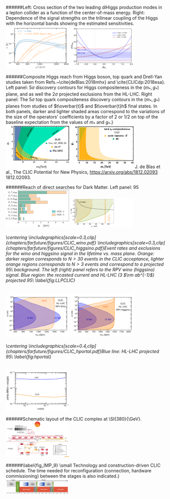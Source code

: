 
 
 ######Left: Cross section of the two leading diHiggs production modes in a lepton collider as a function of the center-of-mass energy. Right: Dependence of the signal strengths on the trilinear coupling of the Higgs with the horizontal bands showing the estimated sensitivities.
[<img src="figures/hh_xsec.png" width="200" />](figures/hh_xsec.pdf) 
[<img src="figures/cross_kappa.png" width="200" />](figures/cross_kappa.pdf) 



 
 ######Composite Higgs reach from Higgs boson, top quark and Drell-Yan studies taken from Refs.~\cite{deBlas:2018mhx} and \cite{CLICdp:2018esa}. Left panel: $5\sigma$ discovery contours for Higgs compositeness in the $(m_{*},g_{*})$ plane, and as well the $2\sigma$ projected exclusions from the HL-LHC. Right panel: The $5\sigma$ top quark compositeness discovery contours in the $(m_{*},g_{*})$ planes from studies of $t\overbar{t}$ and $t\overbar{t}h$ final states. In both panels, darker and lighter shaded areas correspond to the variations of the size of the operators' coefficients by a factor of 2 or 1/2 on top of the baseline expectation from the values of $m_{*}$ and $g_{*}$.}
[<img src="figures/Composite_Higgs.png" width="200" />](figures/Composite_Higgs.pdf) 
[<img src="figures/topTC.png" width="200" />](figures/topTC.pdf) 
J. de Blas et al., The CLIC Potential for New Physics, https://arxiv.org/abs/1812.02093  1812.02093.  



 
 ######Reach of direct searches for Dark Matter. Left panel: 95\
[<img src="figures/DMinLoops.png" width="200" />](figures/DMinLoops.pdf) 
[<img src="figures/higgsinoOLDlumi1stub.png" width="200" />](figures/higgsinoOLDlumi1stub.pdf) 



 
 ###### \centering \includegraphics[scale=0.3,clip]{chapters/farfuture/figures/CLIC_wino.pdf} \includegraphics[scale=0.3,clip]{chapters/farfuture/figures/CLIC_higgsino.pdf}Event rates and exclusions for the wino and higgsino signal in the lifetime vs. mass plane. Orange: darker region corresponds to $N > 30$ events in the CLIC acceptance, lighter orange regions corresponds to $N > 3$ events and correspond to a projected 95\ background. The left (right) panel refers to the RPV wino (higgsino) signal. Blue region: the recasted current and HL-LHC (3 $\rm ab^{-1}$) projected 95\ \label{fig:LLPCLIC}
[<img src="figures/CLIC_wino.png" width="200" />](figures/CLIC_wino.pdf) 
[<img src="figures/CLIC_higgsino.png" width="200" />](figures/CLIC_higgsino.pdf) 



 
 ###### \centering \includegraphics[scale=0.4,clip]{chapters/farfuture/figures/CLIC_hportal.pdf}Blue line: HL-LHC projected 95\ \label{fig:hportal}
[<img src="figures/CLIC_hportal.png" width="200" />](figures/CLIC_hportal.pdf) 



 
 ######Schematic layout of the CLIC complex at \SI{380}{\GeV}.
[<img src="figures/acc380.png" width="200" />](figures/acc380.png) 



 
 ######\label{fig_IMP_9} \small Technology and construction-driven CLIC schedule. The time needed for reconfiguration (connection, hardware commissioning) between the stages is also indicated.}
[<img src="figures/master_schedule.png" width="200" />](figures/master_schedule.pdf) 


